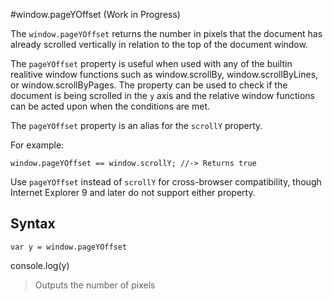 #window.pageYOffset (Work in Progress)

The `window.pageYOffset` returns the number in pixels that the document has already scrolled vertically in relation to the top of the document window.



The   `pageYOffset` property is useful when used with any of the builtin realitive window functions such as window.scrollBy, window.scrollByLines, or window.scrollByPages. The property can be used to check if the document is being scrolled in the `y` axis and the relative window functions can be acted upon when the conditions are met. 

The `pageYOffset` property is an alias for the `scrollY` property.

For example: 

```
window.pageYOffset == window.scrollY; //-> Returns true
```

Use `pageYOffset` instead of `scrollY` for cross-browser compatibility, though Internet Explorer 9 and later do not support either property.



## Syntax

```
var y = window.pageYOffset 
```

console.log(y) 
> Outputs the number of pixels 

